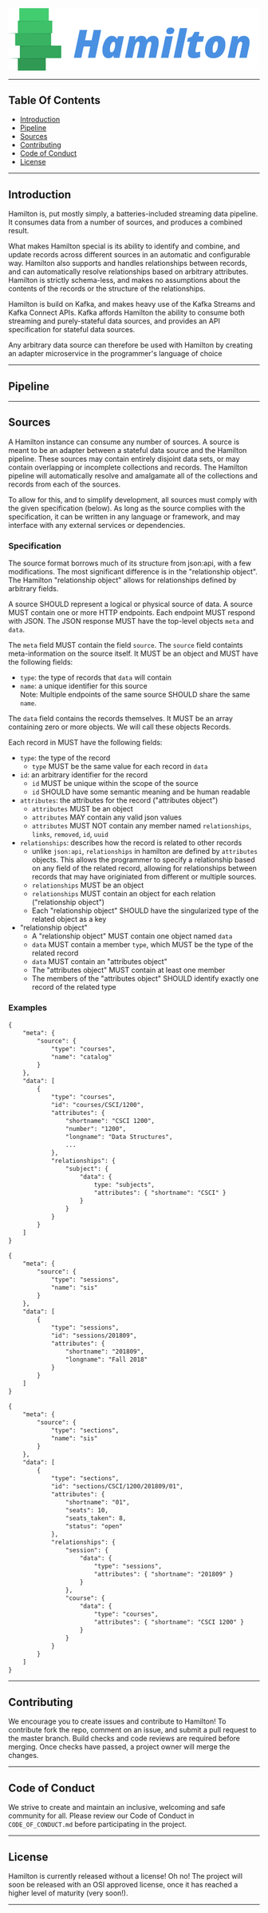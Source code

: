 <img src="docs/images/logo.png" alt="Hamilton">

<!-- TODO: Badges go here-->

---

## Table Of Contents

- [Introduction](#introduction)
- [Pipeline](#pipeline)
- [Sources](#sources)
- [Contributing](#contributing)
- [Code of Conduct](#code-of-conduct)
- [License](#license)

---

## Introduction
Hamilton is, put mostly simply, a batteries-included streaming data pipeline. It consumes data from a number of sources, and produces a combined result.

What makes Hamilton special is its ability to identify and combine, and update records across different sources in an automatic and configurable way. Hamilton also supports and handles relationships between records, and can automatically resolve relationships based on arbitrary attributes. Hamilton is strictly schema-less, and makes no assumptions about the contents of the records or the structure of the relationships.

Hamilton is build on Kafka, and makes heavy use of the Kafka Streams and Kafka Connect APIs. Kafka affords Hamilton the ability to consume both streaming and purely-stateful data sources, and provides an API specification for stateful data sources.

Any arbitrary data source can therefore be used with Hamilton by creating an adapter microservice in the programmer's language of choice

---

## Pipeline

---

## Sources

A Hamilton instance can consume any number of sources. A source is meant to be an adapter between a stateful data source and the Hamilton pipeline. These sources may contain entirely disjoint data sets, or may contain overlapping or incomplete collections and records. The Hamilton pipeline will automatically resolve and amalgamate all of the collections and records from each of the sources.

To allow for this, and to simplify development, all sources must comply with the given specification (below). As long as the source complies with the specification, it can be written in any language or framework, and may interface with any external services or dependencies.

### Specification

The source format borrows much of its structure from json:api, with a few modifications. The most significant difference is in the "relationship object". The Hamilton "relationship object" allows for relationships defined by arbitrary fields.

A source SHOULD represent a logical or physical source of data. A source MUST contain one or more HTTP endpoints. Each endpoint MUST respond with JSON. The JSON response MUST have the top-level objects `meta` and `data`.

The `meta` field MUST contain the field `source`. The `source` field containts meta-information on the source itself. It MUST be an object and MUST have the following fields:
- `type`: the type of records that `data` will contain
- `name`: a unique identifier for this source\
    Note: Multiple endpoints of the same source SHOULD share the same `name`.

The `data` field contains the records themselves. It MUST be an array containing zero or more objects. We will call these objects Records.

Each record in MUST have the following fields:
- `type`: the type of the record
    - `type` MUST be the same value for each record in `data`
- `id`: an arbitrary identifier for the record
    - `id` MUST be unique within the scope of the source
    - `id` SHOULD have some semantic meaning and be human readable
- `attributes`: the attributes for the record ("attributes object")
    - `attributes` MUST be an object
    - `attributes` MAY contain any valid json values
    - `attributes` MUST NOT contain any member named `relationships`, `links`, `removed`, `id`, `uuid`
- `relationships`: describes how the record is related to other records
    - unlike `json:api`, `relationships` in hamilton are defined by `attributes` objects. This allows the programmer to specify a relationship based on any field of the related record, allowing for relationships between records that may have originiated from different or multiple sources.
    - `relationships` MUST be an object
    - `relationships` MUST contain an object for each relation ("relationship object")
    - Each "relationship object" SHOULD have the singularized type of the related object as a key
- "relationship object"
    - A "relationship object" MUST contain one object named `data`
    - `data` MUST contain a member `type`, which MUST be the type of the related record
    - `data` MUST contain an "attributes object"
    - The "attributes object" MUST contain at least one member
    - The members of the "attributes object" SHOULD identify exactly one record of the related type

### Examples

```
{
    "meta": {
        "source": {
            "type": "courses",
            "name": "catalog"
        }
    },
    "data": [
        {
            "type": "courses",
            "id": "courses/CSCI/1200",
            "attributes": {
                "shortname": "CSCI 1200",
                "number": "1200",
                "longname": "Data Structures",
                ...
            },
            "relationships": {
                "subject": {
                    "data": {
                        type: "subjects",
                        "attributes": { "shortname": "CSCI" }
                    }
                }
            }
        }
    ]
}
```

```
{
    "meta": {
        "source": {
            "type": "sessions",
            "name": "sis"
        }
    },
    "data": [
        {
            "type": "sessions",
            "id": "sessions/201809",
            "attributes": {
                "shortname": "201809",
                "longname": "Fall 2018"
            }
        }
    ]
}
```

```
{
    "meta": {
        "source": {
            "type": "sections",
            "name": "sis"
        }
    },
    "data": [
        {
            "type": "sections",
            "id": "sections/CSCI/1200/201809/01",
            "attributes": {
                "shortname": "01",
                "seats": 10,
                "seats_taken": 8,
                "status": "open"
            },
            "relationships": {
                "session": {
                    "data": {
                        "type": "sessions",
                        "attributes": { "shortname": "201809" }
                    }
                },
                "course": {
                    "data": {
                        "type": "courses",
                        "attributes": { "shortname": "CSCI 1200" }
                    }
                }
            }
        }
    ]
}
```

---

## Contributing

We encourage you to create issues and contribute to Hamilton! To contribute fork the repo, comment on an issue, and submit a pull request to the master branch. Build checks and code reviews are required before merging. Once checks have passed, a project owner will merge the changes.

---

## Code of Conduct

We strive to create and maintain an inclusive, welcoming and safe community for all. Please review our Code of Conduct in `CODE_OF_CONDUCT.md` before participating in the project.

---

## License

Hamilton is currently released without a license! Oh no! The project will soon be released with an OSI approved license, once it has reached a higher level of maturity (very soon!).

---